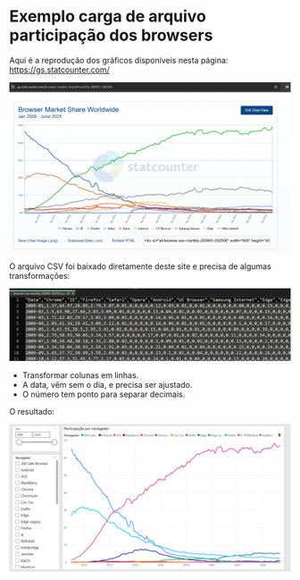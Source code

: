 # Exemplo carga de arquivo participação dos browsers

Aqui é a reprodução dos gráficos disponíveis nesta página: https://gs.statcounter.com/

![image](stat-counter-original.png)

O arquivo CSV foi baixado diretamente deste site e precisa de algumas transformações:

![image](browser-ww-monthly-200901-202505.png)

* Transformar colunas em linhas.
* A data, vêm sem o dia, e precisa ser ajustado.
* O número tem ponto para separar decimais.

O resultado:

![image](stat-counter-pbix.png)